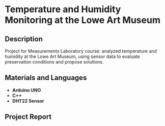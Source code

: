 <h1>Temperature and Humidity Monitoring at the Lowe Art Museum</h1>


<h2>Description</h2>
Project for Measurements Laboratory course: analyzed temperature and humidity at the Lowe Art Museum, using sensor data to evaluate preservation conditions and propose solutions.
<br />


<h2>Materials and Languages</h2>

- <b>Arduino UNO</b> 
- <b>C++</b>
- <b>DHT22 Sensor</b>


<h2>Project Report</h2>


<!--
 ```diff
- text in red
+ text in green
! text in orange
# text in gray
@@ text in purple (and bold)@@
```
--!>
